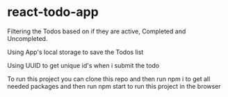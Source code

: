 # react-todo-app

Filtering the Todos based on if they are active, Completed and Uncompleted.


Using App's local storage to save the Todos list

Using UUID to get unique id's when i submit the todo

To run this project you can clone this repo and then run npm i to get all needed packages and then run npm start to run this project in the browser
